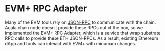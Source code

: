 # EVM+ RPC Adapter
Many of the EVM tools rely on [JSON-RPC](https://eth.wiki/json-rpc/API) to communicate with the chain. Acala chain node doesn't provide these RPCs out of the box, so we implemented the EVM+ RPC Adapter, which is a service that wrap substrate RPC calls to provide these ETH JSON-RPCs. As a result, existing Ethereum dApp and tools can interact with EVM+ with minumum changes.
